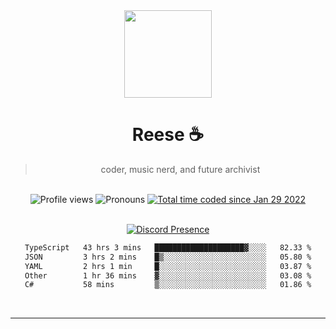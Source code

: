 <div align='center'>
  <img src='https://avatars.githubusercontent.com/u/73779441?v=4' width='140' height='140' />
  <h1>Reese ☕️</h1>
  <blockquote>coder, music nerd, and future archivist</blockquote>
  
  <br />
  
  <img alt="Profile views" src="https://komarev.com/ghpvc/?username=ruffpuff1" />
  <img alt='Pronouns' src='https://img.shields.io/endpoint?url=https://pronoundb.org/shields/61181f81be124c42b207bffd' />
  <a href="https://wakatime.com/@72bf611d-9557-4a85-aa1d-46f6a3346744"><img src="https://wakatime.com/badge/user/72bf611d-9557-4a85-aa1d-46f6a3346744.svg" alt="Total time coded since Jan 29 2022" /></a>

<br />
<br />

<div align='center'>
  
[![Discord Presence](https://lanyard.cnrad.dev/api/486396074282450946)](https://discord.com/users/486396074282450946)
  
</div>

<div align='center'>
  
<!--START_SECTION:waka-->

```txt
TypeScript   43 hrs 3 mins   ████████████████████▓░░░░   82.33 %
JSON         3 hrs 2 mins    █▒░░░░░░░░░░░░░░░░░░░░░░░   05.80 %
YAML         2 hrs 1 min     █░░░░░░░░░░░░░░░░░░░░░░░░   03.87 %
Other        1 hr 36 mins    ▓░░░░░░░░░░░░░░░░░░░░░░░░   03.08 %
C#           58 mins         ▒░░░░░░░░░░░░░░░░░░░░░░░░   01.86 %
```

<!--END_SECTION:waka-->
  
</div>
  
</div><br />

<hr />
